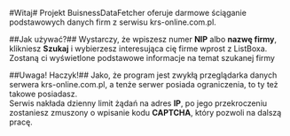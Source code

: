 #Witaj#
Projekt BuisnessDataFetcher oferuje darmowe ściąganie podstawowych danych firm z serwisu krs-online.com.pl.


##Jak używać?##
Wystarczy, że wpiszesz numer **NIP** albo **nazwę firmy**, klikniesz **Szukaj** i wybierzesz interesująca cię firme wprost z ListBoxa.  
Zostaną ci wyświetlone podstawowe informacje na temat szukanej firmy

##Uwaga! Haczyk!##
Jako, że program jest zwykłą przeglądarka danych serwera krs-online.com.pl, a tenże serwer posiada ograniczenia, to ty też takowe posiadasz.  
Serwis nakłada dzienny limit żądań na adres **IP**, po jego przekroczeniu zostaniesz zmuszony o wpisanie kodu **CAPTCHA**, który pozwoli na dalszą pracę.